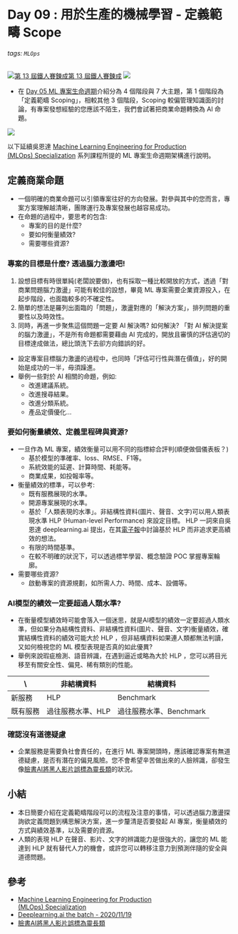 # Day 09 : 用於生產的機械學習 - 定義範疇 Scope

###### tags: `MLOps`
[![](https://d1dwq032kyr03c.cloudfront.net/images/ironman_sticker/13/ai-and-data.png?sticker "第 13 屆鐵人賽鍊成")第 13 屆鐵人賽鍊成](https://ithelp.ithome.com.tw/users/20121130/ironman/4015)
[![](https://img.shields.io/badge/iThome%E9%90%B5%E4%BA%BA%E8%B3%BD2021-%E5%A8%81%E5%88%A9%E6%96%AF-blue)](https://ithelp.ithome.com.tw/articles/10261352)


-   在 [Day 05 ML 專案生命週期](https://ithelp.ithome.com.tw/articles/10259989)介紹分為 4 個階段與 7 大主題，第 1 個階段為「定義範疇 Scoping」，相較其他 3 個階段，Scoping 較偏管理知識面的討論，有專案發想經驗的您應該不陌生，我們會試著把商業命題轉換為 AI 命題。

![](https://i.imgur.com/vX4d9EP.png)

以下延續吳恩達 [Machine Learning Engineering for Production  
(MLOps) Specialization](https://www.deeplearning.ai/program/machine-learning-engineering-for-production-mlops/) 系列課程所提的 ML 專案生命週期架構進行說明。

定義商業命題
------

-   一個明確的商業命題可以引領專案往好的方向發展。對參與其中的您而言，專案方案理解越清晰，團隊運行及專案發展也越容易成功。
-   在命題的過程中，要思考的包含:
    -   專案的目的是什麼?
    -   要如何衡量績效?
    -   需要哪些資源?

### 專案的目標是什麼? 透過腦力激盪吧!

1.  設想目標有時很單純(老闆說要做)，也有採取一種比較開放的方式，透過「對商業問題腦力激盪」可能有較佳的設想，畢竟 ML 專案需要企業資源投入，在起步階段，也面臨較多的不確定性。
2.  簡單的想法是羅列出面臨的「問題」，激盪對應的「解決方案」，排列問題的重要性以及時效性。
3.  同時，再進一步聚焦這個問題一定要 AI 解決嗎? 如何解決? 「對 AI 解決提案的腦力激盪」，不是所有命題都需要藉由 AI 完成的，開放且審慎的評估適切的目標達成做法，總比頭洗下去卻方向錯誤的好。

-   設定專案目標腦力激盪的過程中，也同時「評估可行性與潛在價值」，好的開始是成功的一半，毋須躁進。
-   舉例一些對於 AI 相關的命題，例如:
    -   改進建議系統。
    -   改進搜尋結果。
    -   改進分類系統。
    -   產品定價優化...

### 要如何衡量績效、定義里程碑與資源?

-   一旦作為 ML 專案，績效衡量可以用不同的指標綜合評判(順便做個儀表板？)
    -   基於模型的準確率、loss、RMSE、F1等。
    -   系統效能的延遲、計算時間、耗能等。
    -   商業成果，如投報率等。
-   衡量績效的標準，可以參考:
    -   既有服務展現的水準。
    -   開源專案展現的水準。
    -   基於「人類表現的水準」。非結構性資料(圖片、聲音、文字)可以用人類表現水準 HLP (Human-level Performance) 來設定目標。 HLP 一詞來自吳恩達 deeplearning.ai 提出，在其[電子報](https://blog.deeplearning.ai/blog/the-batch-ai-predicts-the-vote-face-recognition-looks-for-criminals-model-cow-makes-milk-transformers-prove-theorems)中討論基於 HLP 而非追求更高績效的想法。
    -   有限的時間基準。
    -   在較不明確的狀況下，可以透過標竿學習、概念驗證 POC 掌握專案輪廓。
-   需要哪些資源?
    -   啟動專案的資源規劃，如所需人力、時間、成本、設備等。

### AI模型的績效一定要超過人類水準?

-   在衡量模型績效時可能會落入一個迷思，就是AI模型的績效一定要超過人類水準，但如果分為結構性資料、非結構性資料(圖片、聲音、文字)衡量績效，確實結構性資料的績效可能大於 HLP ，但非結構資料如果連人類都無法判讀，又如何檢視您的 ML 模型表現是否真的如此優異?
-   舉例來說瑕疵檢測、語音辨識，在遇到逼近或略為大於 HLP ，您可以將目光移至有關安全性、偏見、稀有類別的性能。

| \ | 非結構資料 | 結構資料 |
| --- | --- | --- |
| 新服務 | HLP | Benchmark |
| 既有服務 | 過往服務水準、HLP | 過往服務水準、Benchmark |

### 確認沒有道德疑慮

-   企業服務是需要負社會責任的，在進行 ML 專案開頭時，應該確認專案有無道德疑慮，是否有潛在的偏見風險。您不會希望辛苦做出來的人臉辨識，卻發生像[臉書AI將黑人影片誤標為靈長類](https://www.ithome.com.tw/news/146548)的狀況。

小結
--

-   本日簡要介紹在定義範疇階段可以的流程及注意的事情，可以透過腦力激盪探詢欲定義問題到構思解決方案，進一步釐清是否要發起 AI 專案，衡量績效的方式與績效基準，以及需要的資源。
-   人類的表現 HLP 在聲音、影片、文字的辨識能力是很強大的，讓您的 ML 能達到 HLP 就有替代人力的機會，或許您可以轉移注意力到預測伴隨的安全與道德問題。

參考
--

-   [Machine Learning Engineering for Production  
    (MLOps) Specialization](https://www.deeplearning.ai/program/machine-learning-engineering-for-production-mlops/)
-   [Deeplearning.ai the batch - 2020/11/19](https://blog.deeplearning.ai/blog/the-batch-ai-predicts-the-vote-face-recognition-looks-for-criminals-model-cow-makes-milk-transformers-prove-theorems)
-   [臉書AI將黑人影片誤標為靈長類](https://www.ithome.com.tw/news/146548)

